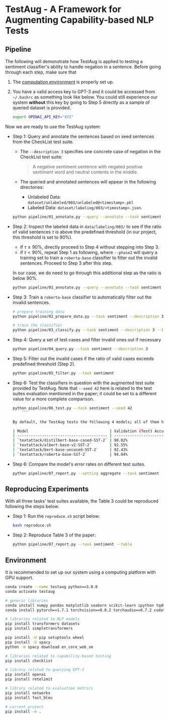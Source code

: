 # TestAug - A Framework for Augmenting Capability-based NLP Tests


## Pipeline

The following will demonstrate how TestAug is applied to testing a sentiment classifier's ability to handle negation in a sentence. Before going through each step, make sure that

1. The [computation environment](#environment) is properly set up.

2. You have a valid access key to GPT-3 and it could be accessed from `~/.bashrc` as something look like below. You could still experience our system **without** this key by going to Step 5 directly as a sample of queried dataset is provided.

   ```bash
   export OPENAI_API_KEY="XYZ"
   ```

Now we are ready to use the TestAug system:

- Step 1: Query and annotate the sentences based on seed sentences from the CheckList test suite. 

  - The `--description 3` specifies one concrete case of negation in the CheckList test suite:

  	> A negative sentiment sentence with negated positive sentiment word and neutral contents in the middle.

  - The queried and annotated sentences will appear in the following directories:
    - Unlabeled Data: `dataset/unlabeled/003/unlabeled@<timestamp>.pkl`
    - Labeled Data: `dataset/labeling/003/<timestamp>.json`.

  ```bash
  python pipeline/01_annotate.py --query --annotate --task sentiment --description 3
  ```

- Step 2: Inspect the labeled data in `data/labeling/003/` to see if the ratio of valid sentences $\tau$ is above the predefined threshold (in our project, this threshold is set to 90%). 

  - If $\tau \geq 90\%$, directly proceed to Step 4 without stepping into Step 3.
  - if $\tau < 90\%$, repeat Step 1 as following, where `--phase2` will query a training set to train a `roberta-base` classifier to filter out the invalid sentences. Proceed to Step 3 after this step.

  In our case, we do need to go through this additional step as the ratio is below 90%.

  ```bash
  python pipeline/01_annotate.py --query --annotate --task sentiment --description 3 --phase2
  ```

- Step 3: Train a `roberta-base` classifier to automatically filter out the invalid sentences. 

  ```bash
  # prepare training data
  python pipeline/02_prepare_data.py --task sentiment --description 3 --save
  
  # train the classifier
  python pipeline/03_classify.py --task sentiment --description 3 --train --test
  ```

- Step 4: Query a set of test cases and filter invalid ones out if necessary

  ```bash
  python pipeline/04_query.py --task sentiment --description 3
  ```
  
- Step 5: Filter out the invalid cases if the ratio of valid cases exceeds predefined threshold (Step 2).
	  
  ```bash
  python pipeline/05_filter.py --task sentiment
  ```
  
- Step 6: Test the classifiers in question with the augmented test suite provided by TestAug. Note that `--seed 42` here is related to the test suites evaluation mentioned in the paper; it could be set to a different value for a more complete comparison.
	  
  ```bash
  python pipeline/06_test.py --task sentiment --seed 42
	  ```
  
  By default, the TestAug tests the following 4 models; all of them have shown [decent accuracies](https://textattack.readthedocs.io/en/latest/3recipes/models.html) on the original validation set. Additional models could be easily incorporated if they appear on the [HuggingFace model hub](https://huggingface.co/models).
  
  | Model                                    | Validation (Test) Accuracy |
  | ---------------------------------------- | -------------------------- |
  | `textattack/distilbert-base-cased-SST-2` | 90.02%                     |
  | `textattack/albert-base-v2-SST-2`        | 92.55%                     |
  | `textattack/bert-base-uncased-SST-2`     | 92.43%                     |
  | `textattack/roberta-base-SST-2`          | 94.04%                     |

- Step 6: Compare the model's error rates on different test suites.

  ```bash
  python pipeline/07_report.py --setting aggregate --task sentiment
  ```

## Reproducing Experiments

With all three tasks' test suites available, the Table 3 could be reproduced following the steps below.

- Step 1: Run the `reproduce.sh` script below:

  ```bash
  bash reproduce.sh
  ```

- Step 2: Reproduce Table 3 of the paper:

  ```bash
  python pipeline/07_report.py --task sentiment --table
  ```
  

## Environment

It is recommended to set up our system using a computing platform with GPU support.

```bash
conda create --name testaug python==3.8.0
conda activate testaug

# generic libraries
conda install numpy pandas matplotlib seaborn scikit-learn ipython tqdm termcolor
conda install pytorch==1.7.1 torchvision==0.8.2 torchaudio==0.7.2 cudatoolkit=10.1 -c pytorch 

# libraries related to NLP models
pip install transformers datasets
pip install simpletransformers

pip install -U pip setuptools wheel
pip install -U spacy
python -m spacy download en_core_web_sm

# libraries related to capability-based testing
pip install checklist

# library related to querying GPT-3
pip install openai
pip install retelimit

# library related to evaluation metrics
pip install networkx
pip install fast_bleu

# current project
pip install -e .
```

